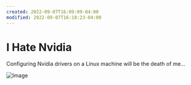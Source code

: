 ```yaml
---
created: 2022-09-07T16:09:09-04:00
modified: 2022-09-07T16:18:23-04:00
---
```


# I Hate Nvidia

Configuring Nvidia drivers on a Linux machine will be the death of me...

![Image](https://c.tenor.com/ilmlntw9U1oAAAAC/angry-pepe-pepe-the-frog.gif)

